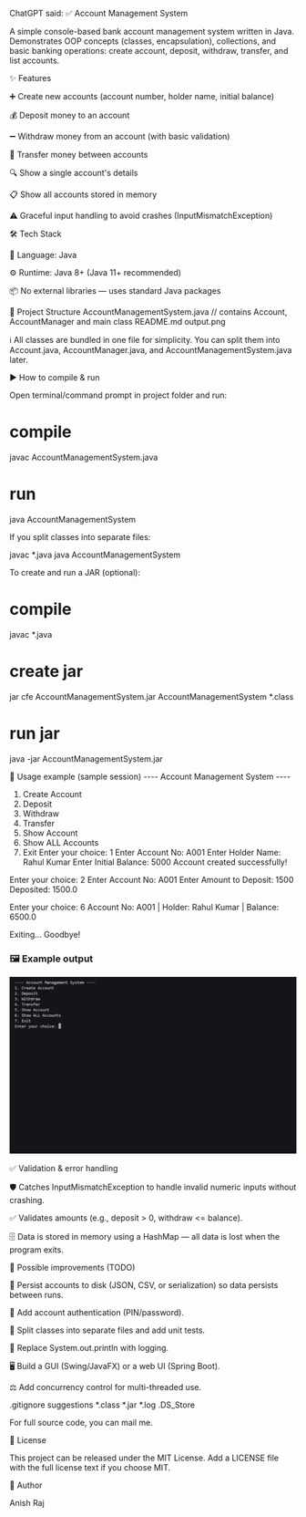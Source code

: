 ChatGPT said:
✅ Account Management System

A simple console-based bank account management system written in Java.
Demonstrates OOP concepts (classes, encapsulation), collections, and basic banking operations: create account, deposit, withdraw, transfer, and list accounts.

✨ Features

➕ Create new accounts (account number, holder name, initial balance)

💰 Deposit money to an account

➖ Withdraw money from an account (with basic validation)

🔁 Transfer money between accounts

🔍 Show a single account's details

📋 Show all accounts stored in memory

⚠️ Graceful input handling to avoid crashes (InputMismatchException)

🛠 Tech Stack

🧾 Language: Java

⚙️ Runtime: Java 8+ (Java 11+ recommended)

📦 No external libraries — uses standard Java packages

📁 Project Structure
AccountManagementSystem.java   // contains Account, AccountManager and main class
README.md
output.png                


ℹ️ All classes are bundled in one file for simplicity. You can split them into Account.java, AccountManager.java, and AccountManagementSystem.java later.

▶️ How to compile & run

Open terminal/command prompt in project folder and run:

# compile
javac AccountManagementSystem.java

# run
java AccountManagementSystem


If you split classes into separate files:

javac *.java
java AccountManagementSystem


To create and run a JAR (optional):

# compile
javac *.java

# create jar
jar cfe AccountManagementSystem.jar AccountManagementSystem *.class

# run jar
java -jar AccountManagementSystem.jar

🧾 Usage example (sample session)
---- Account Management System ----
1. Create Account
2. Deposit
3. Withdraw
4. Transfer
5. Show Account
6. Show ALL Accounts
7. Exit
Enter your choice: 1
Enter Account No: A001
Enter Holder Name: Rahul Kumar
Enter Initial Balance: 5000
Account created successfully!

Enter your choice: 2
Enter Account No: A001
Enter Amount to Deposit: 1500
Deposited: 1500.0

Enter your choice: 6
Account No: A001 | Holder: Rahul Kumar | Balance: 6500.0

Exiting... Goodbye!


### 🖼 Example output

![Console output of AccountManagementSystem](output.png "Account Management System - sample run")

✅ Validation & error handling

🛡 Catches InputMismatchException to handle invalid numeric inputs without crashing.

✅ Validates amounts (e.g., deposit > 0, withdraw <= balance).

🗄 Data is stored in memory using a HashMap — all data is lost when the program exits.

🚀 Possible improvements (TODO)

💾 Persist accounts to disk (JSON, CSV, or serialization) so data persists between runs.

🔐 Add account authentication (PIN/password).

📂 Split classes into separate files and add unit tests.

📝 Replace System.out.println with logging.

🖥 Build a GUI (Swing/JavaFX) or a web UI (Spring Boot).

⚖️ Add concurrency control for multi-threaded use.

.gitignore suggestions
*.class
*.jar
*.log
.DS_Store

For full source code, you can mail me.

📝 License

This project can be released under the MIT License. Add a LICENSE file with the full license text if you choose MIT.

👤 Author

Anish Raj

